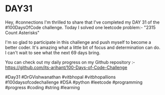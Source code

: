 # DAY31
Hey, #connections I'm thrilled to share that I've completed my DAY 31 of the #100DaysOfCode challenge. Today I solved one leetcode problem:- "2315 Count Asterisks"

I'm so glad to participate in this challenge and push myself to become a better coder. It's amazing what a little bit of focus and determination can do. I can't wait to see what the next 69 days bring.

You can check out my daily progress on my Github repository :- https://github.com/its-arihant/100-Days-of-Code-Challenge

#Day31 #DrGVishwanathan #vitbhopal #vitbhopallions #100daysofcodechallenge #DSA #python #leetcode #programming #progress #coding #string #learning
